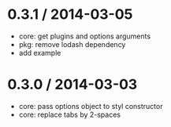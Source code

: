 
0.3.1 / 2014-03-05 
==================

  * core: get plugins and options arguments
  * pkg: remove lodash dependency
  * add example

0.3.0 / 2014-03-03 
==================

  * core: pass options object to styl constructor
  * core: replace tabs by 2-spaces
